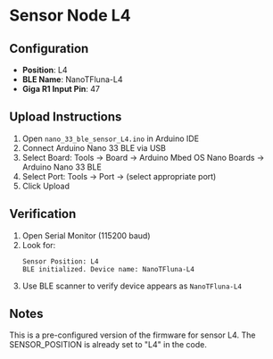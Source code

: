# Sensor Node L4

## Configuration
- **Position**: L4
- **BLE Name**: NanoTFluna-L4
- **Giga R1 Input Pin**: 47

## Upload Instructions
1. Open `nano_33_ble_sensor_L4.ino` in Arduino IDE
2. Connect Arduino Nano 33 BLE via USB
3. Select Board: Tools → Board → Arduino Mbed OS Nano Boards → Arduino Nano 33 BLE
4. Select Port: Tools → Port → (select appropriate port)
5. Click Upload

## Verification
1. Open Serial Monitor (115200 baud)
2. Look for:
   ```
   Sensor Position: L4
   BLE initialized. Device name: NanoTFluna-L4
   ```
3. Use BLE scanner to verify device appears as `NanoTFluna-L4`

## Notes
This is a pre-configured version of the firmware for sensor L4.
The SENSOR_POSITION is already set to "L4" in the code.
